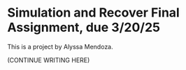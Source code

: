 # Simulation and Recover Final Assignment, due 3/20/25

This is a project by Alyssa Mendoza.

(CONTINUE WRITING HERE)
